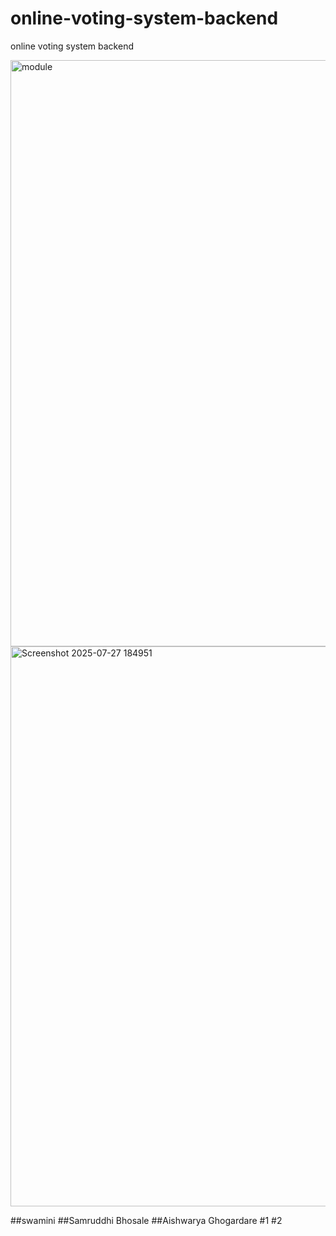 # online-voting-system-backend
online voting system backend


<img width="1296" height="938" alt="module" src="https://github.com/user-attachments/assets/846a8f28-8375-489e-b660-3ffc2ee4a665" />
<img width="1122" height="896" alt="Screenshot 2025-07-27 184951" src="https://github.com/user-attachments/assets/d25e016a-5da6-4f70-a155-c47d8bf37018" />

##swamini
##Samruddhi Bhosale
##Aishwarya Ghogardare
#1
#2

